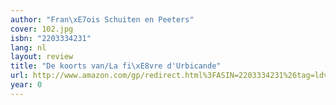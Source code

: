 ```yaml
---
author: "Fran\xE7ois Schuiten en Peeters"
cover: 102.jpg
isbn: "2203334231"
lang: nl
layout: review
title: "De koorts van/La fi\xE8vre d'Urbicande"
url: http://www.amazon.com/gp/redirect.html%3FASIN=2203334231%26tag=ldvd-20%26lcode=xm2%26cID=2025%26ccmID=165953%26location=/o/ASIN/2203334231%253FSubscriptionId=0VJDVJ14KM0P0VXDCQ82
year: 0
---
```

